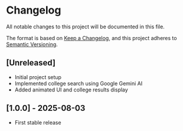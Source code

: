 # Changelog

All notable changes to this project will be documented in this file.

The format is based on [Keep a Changelog](https://keepachangelog.com/en/1.0.0/), and this project adheres to [Semantic Versioning](https://semver.org/spec/v2.0.0.html).

## [Unreleased]
- Initial project setup
- Implemented college search using Google Gemini AI
- Added animated UI and college results display

## [1.0.0] - 2025-08-03
- First stable release
